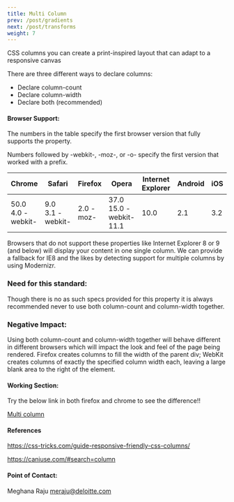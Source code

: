 ```yaml
---
title: Multi Column
prev: /post/gradients
next: /post/transforms
weight: 7
---
```



<p>CSS columns you can create a print-inspired layout  that can adapt to a responsive canvas</p>

<p> There are three different ways to declare columns:</p>

<ul>
  <li>Declare column-count</li>
  <li>Declare column-width</li>
  <li>Declare both (recommended)</li>
</ul>

<h4>Browser Support:</h4>
<p>The numbers in the table specify the first browser version that fully supports the property.</p>
<p>Numbers followed by -webkit-, -moz-, or -o- specify the first version that worked with a prefix.</p>
<table>
  <thead>
    <tr>
      <th>Chrome</th>
      <th>Safari</th>
      <th>Firefox</th>
      <th>Opera</th>
      <th>Internet Explorer</th>
      <th>Android</th>
      <th>iOS</th>
    </tr>
  </thead>
<tbody>
  <tr>
    <td>50.0<br/>4.0 -webkit-</td>
    <td>9.0<br/>3.1 -webkit-</td>
    <td>2.0 -moz-</td>
    <td>37.0<br/>15.0 -webkit-<br/>11.1</td>
    <td>10.0</td>
    <td>2.1</td>
    <td>3.2</td>
  </tr>
</tbody>
</table>

<p>Browsers that do not support these properties like Internet Explorer 8 or 9 (and below) will display your content in one single column.
We can provide a fallback for IE8 and the likes by detecting support for multiple columns by using Modernizr.
</p>

<h3>Need for this standard:</h3>

<p>Though there is no as such specs provided for this property it is always recommended never to use both column-count and column-width together.</p>

<h3>Negative Impact:</h3>
Using both column-count and column-width together will behave different in different browsers which will impact the look and feel of the page being rendered.
Firefox creates  columns to fill the width of the parent div; WebKit creates columns of exactly the specified column width each, leaving a large blank area to the right of the element.



<h4>Working Section:</h4>

<p>Try the below link in both firefox and chrome to see the difference!!<p>
<a href="http://codepen.io/katydecorah/pen/39ea7b0f24b5806969dc4c275461c5b1">Multi column</a>

<h4>References</h4>

https://css-tricks.com/guide-responsive-friendly-css-columns/

https://caniuse.com/#search=column

<h4>Point of Contact:</h4>

<p>Meghana Raju <a href="mailto:meraju@deloitte.com">meraju@deloitte.com</a></p>
